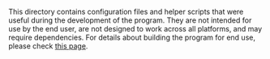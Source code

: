 This directory contains configuration files and helper scripts that were useful during the development of the program. They are not intended for use by the end user, are not designed to work across all platforms, and may require dependencies. For details about building the program for end use, please check [this page](../doc/SETUP.md).